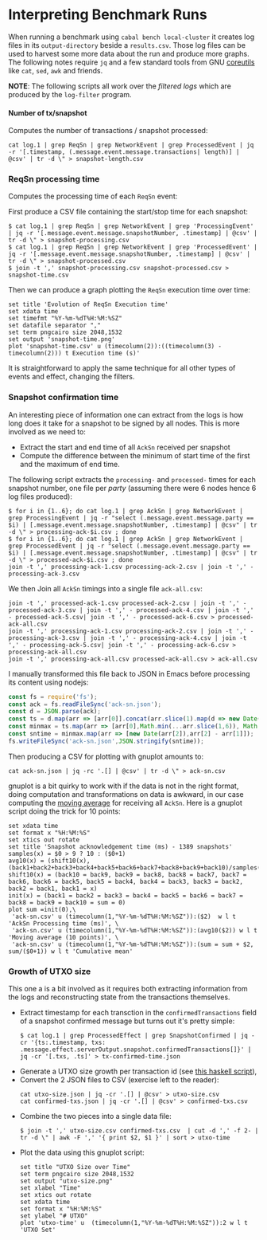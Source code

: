 # Interpreting Benchmark Runs

When running a benchmark using `cabal bench local-cluster` it creates log files in its `output-directory` beside a `results.csv`.
Those log files can be used to harvest some more data about the run and produce more graphs. The following notes require `jq` and a few standard tools from GNU [coreutils](https://www.gnu.org/software/coreutils/manual/coreutils.html) like `cat`, `sed`, `awk` and friends.

**NOTE**: The following scripts all work over the _filtered logs_ which are produced by the `log-filter` program.

#### Number of tx/snapshot

Computes the number of transactions / snapshot processed:

```
cat log.1 | grep ReqSn | grep NetworkEvent | grep ProcessedEvent | jq -r '[.timestamp, (.message.event.message.transactions| length)] | @csv' | tr -d \" > snapshot-length.csv
```

### ReqSn processing time

Computes the processing time of each `ReqSn` event:

First produce a CSV file containing the start/stop time for each snapshot:

```
$ cat log.1 | grep ReqSn | grep NetworkEvent | grep 'ProcessingEvent' | jq -r '[.message.event.message.snapshotNumber, .timestamp] | @csv' | tr -d \" > snapshot-processing.csv
$ cat log.1 | grep ReqSn | grep NetworkEvent | grep 'ProcessedEvent' | jq -r '[.message.event.message.snapshotNumber, .timestamp] | @csv' | tr -d \" > snapshot-processed.csv
$ join -t ',' snapshot-processing.csv snapshot-processed.csv > snapshot-time.csv
```

Then we can produce a graph plotting the `ReqSn` execution time over time:

```
set title 'Evolution of ReqSn Execution time'
set xdata time
set timefmt "%Y-%m-%dT%H:%M:%SZ"
set datafile separator ","
set term pngcairo size 2048,1532
set output 'snapshot-time.png'
plot 'snapshot-time.csv' u (timecolumn(2)):((timecolumn(3) - timecolumn(2))) t Execution time (s)'
```

It is straightforward to apply the same technique for all other types of events and effect, changing the filters.

### Snapshot confirmation time

An interesting piece of information one can extract from the logs is how long does it take for a snapshot to be signed by all nodes. This is more involved as we need to:
* Extract the start and end time of all `AckSn` received per snapshot
* Compute the difference between the minimum of start time of the first and the maximum of end time.

The following script extracts the `processing-` and `processed-` times for each snapshot number, one file per _party_ (assuming there were 6 nodes hence 6 log files produced):
```
$ for i in {1..6}; do cat log.1 | grep AckSn | grep NetworkEvent | grep ProcessingEvent | jq -r "select (.message.event.message.party == $i) | [.message.event.message.snapshotNumber, .timestamp] | @csv" | tr -d \" > processing-ack-$i.csv ; done
$ for i in {1..6}; do cat log.1 | grep AckSn | grep NetworkEvent | grep ProcessedEvent | jq -r "select (.message.event.message.party == $i) | [.message.event.message.snapshotNumber, .timestamp] | @csv" | tr -d \" > processed-ack-$i.csv ; done
join -t ',' processing-ack-1.csv processing-ack-2.csv | join -t ',' - processing-ack-3.csv
```

We then Join all `AckSn` timings into a single file `ack-all.csv`:

```
join -t ',' processed-ack-1.csv processed-ack-2.csv | join -t ',' - processed-ack-3.csv | join -t ',' - processed-ack-4.csv | join -t ',' - processed-ack-5.csv| join -t ',' - processed-ack-6.csv > processed-ack-all.csv
join -t ',' processing-ack-1.csv processing-ack-2.csv | join -t ',' - processing-ack-3.csv | join -t ',' - processing-ack-4.csv | join -t ',' - processing-ack-5.csv| join -t ',' - processing-ack-6.csv > processing-ack-all.csv
join -t ',' processing-ack-all.csv processed-ack-all.csv > ack-all.csv
```

I manually transformed this file back to JSON in Emacs before processing its content using nodejs:

```.js
const fs = require('fs');
const ack = fs.readFileSync('ack-sn.json');
const d = JSON.parse(ack);
const ts = d.map(arr => [arr[0]].concat(arr.slice(1).map(d => new Date(d).getTime())));
const minmax = ts.map(arr => [arr[0],Math.min(...arr.slice(1,6)), Math.max(...arr.slice(7))]);
const sntime = minmax.map(arr => [new Date(arr[2]),arr[2] - arr[1]]);
fs.writeFileSync('ack-sn.json',JSON.stringify(sntime));
```

Then producing a CSV for plotting with gnuplot amounts to:

```
cat ack-sn.json | jq -rc '.[] | @csv' | tr -d \" > ack-sn.csv
```

gnuplot is a bit quirky to work with if the data is not in the right format, doing computation and transformations on data is awkward, in our case computing the [moving average](http://skuld.bmsc.washington.edu/~merritt/gnuplot/canvas_demos/running_avg.html) for receiving all `AckSn`. Here is a gnuplot script doing the trick for 10 points:

```
set xdata time
set format x "%H:%M:%S"
set xtics out rotate
set title 'Snapshot acknowledgement time (ms) - 1389 snapshots'
samples(x) = $0 > 9 ? 10 : ($0+1)
avg10(x) = (shift10(x), (back1+back2+back3+back4+back5+back6+back7+back8+back9+back10)/samples($0))
shift10(x) = (back10 = back9, back9 = back8, back8 = back7, back7 = back6, back6 = back5, back5 = back4, back4 = back3, back3 = back2, back2 = back1, back1 = x)
init(x) = (back1 = back2 = back3 = back4 = back5 = back6 = back7 = back8 = back9 = back10 = sum = 0)
plot sum =init(0),\
 'ack-sn.csv' u (timecolumn(1,"%Y-%m-%dT%H:%M:%SZ")):($2)  w l t 'AckSn Processing time (ms)', \
 'ack-sn.csv' u (timecolumn(1,"%Y-%m-%dT%H:%M:%SZ")):(avg10($2)) w l t 'Moving average (10 points)', \
 'ack-sn.csv' u (timecolumn(1,"%Y-%m-%dT%H:%M:%SZ")):(sum = sum + $2, sum/($0+1)) w l t 'Cumulative mean'
```

### Growth of UTXO size

This one a is a bit involved as it requires both extracting information from the logs and reconstructing state from the transactions themselves.

* Extract timestamp for each transction in the `confirmedTransactions` field of a snapshot confirmed message but turns out it's pretty simple:
  ```
  $ cat log.1 | grep ProcessedEffect | grep SnapshotConfirmed | jq -cr '{ts:.timestamp, txs: .message.effect.serverOutput.snapshot.confirmedTransactions[]}' | jq -cr '[.txs, .ts]' > tx-confirmed-time.json
  ```
* Generate a UTXO size growth per transaction id (see [this haskell script](./utxo-size.hs)),
* Convert the 2 JSON files to CSV (exercise left to the reader):
  ```
  cat utxo-size.json | jq -cr '.[] | @csv' > utxo-size.csv
  cat confirmed-txs.json | jq -cr '.[] | @csv' > confirmed-txs.csv
  ```
* Combine the two pieces into a single data file:
  ```
  $ join -t ',' utxo-size.csv confirmed-txs.csv  | cut -d ',' -f 2- | tr -d \" | awk -F ',' '{ print $2, $1 }' | sort > utxo-time
  ```
* Plot the data using this gnuplot script:
  ```
  set title "UTXO Size over Time"
  set term pngcairo size 2048,1532
  set output "utxo-size.png"
  set xlabel "Time"
  set xtics out rotate
  set xdata time
  set format x "%H:%M:%S"
  set ylabel "# UTXO"
  plot 'utxo-time' u  (timecolumn(1,"%Y-%m-%dT%H:%M:%SZ")):2 w l t 'UTXO Set'
  ```
